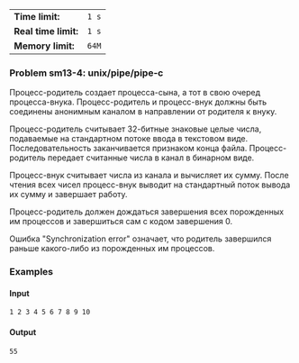 |                      |       |
|----------------------|-------|
| **Time limit:**      | `1 s` |
| **Real time limit:** | `1 s` |
| **Memory limit:**    | `64M` |


### Problem sm13-4: unix/pipe/pipe-c

Процесс-родитель создает процесса-сына, а тот в свою очеред процесса-внука. Процесс-родитель и
процесс-внук должны быть соединены анонимным каналом в направлении от родителя к внуку.

Процесс-родитель считывает 32-битные знаковые целые числа, подаваемые на стандартном потоке ввода в
текстовом виде. Последовательность заканчивается признаком конца файла. Процесс-родитель передает
считанные числа в канал в бинарном виде.

Процесс-внук считывает числа из канала и вычисляет их сумму. После чтения всех чисел процесс-внук
выводит на стандартный поток вывода их сумму и завершает работу.

Процесс-родитель должен дождаться завершения всех порожденных им процессов и завершиться сам с кодом
завершения 0.

Ошибка "Synchronization error" означает, что родитель завершился раньше какого-либо из порожденных
им процессов.

### Examples

#### Input

    
    
    1 2 3 4 5 6 7 8 9 10

#### Output

    
    
    55

